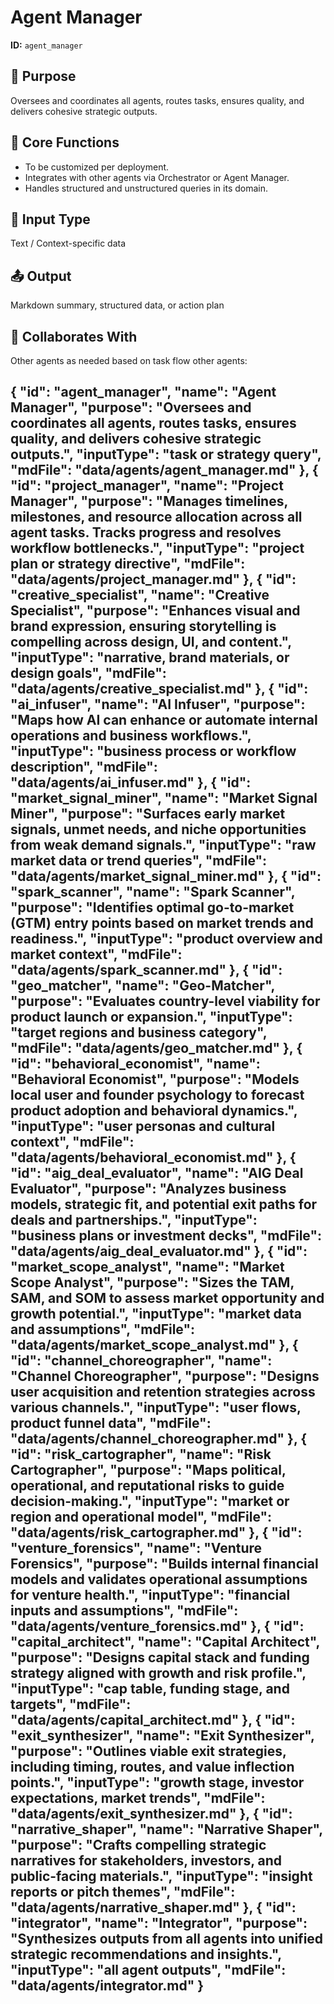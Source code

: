 # Agent Manager

**ID:** `agent_manager`

## 🎯 Purpose
Oversees and coordinates all agents, routes tasks, ensures quality, and delivers cohesive strategic outputs.

## 🧩 Core Functions
- To be customized per deployment.
- Integrates with other agents via Orchestrator or Agent Manager.
- Handles structured and unstructured queries in its domain.

## 📝 Input Type
Text / Context-specific data

## 📤 Output
Markdown summary, structured data, or action plan

## 🤝 Collaborates With
Other agents as needed based on task flow
other agents:

 {
    "id": "agent_manager",
    "name": "Agent Manager",
    "purpose": "Oversees and coordinates all agents, routes tasks, ensures quality, and delivers cohesive strategic outputs.",
    "inputType": "task or strategy query",
    "mdFile": "data/agents/agent_manager.md"
  },
  {
    "id": "project_manager",
    "name": "Project Manager",
    "purpose": "Manages timelines, milestones, and resource allocation across all agent tasks. Tracks progress and resolves workflow bottlenecks.",
    "inputType": "project plan or strategy directive",
    "mdFile": "data/agents/project_manager.md"
  },
  {
    "id": "creative_specialist",
    "name": "Creative Specialist",
    "purpose": "Enhances visual and brand expression, ensuring storytelling is compelling across design, UI, and content.",
    "inputType": "narrative, brand materials, or design goals",
    "mdFile": "data/agents/creative_specialist.md"
  },
  {
    "id": "ai_infuser",
    "name": "AI Infuser",
    "purpose": "Maps how AI can enhance or automate internal operations and business workflows.",
    "inputType": "business process or workflow description",
    "mdFile": "data/agents/ai_infuser.md"
  },
  {
    "id": "market_signal_miner",
    "name": "Market Signal Miner",
    "purpose": "Surfaces early market signals, unmet needs, and niche opportunities from weak demand signals.",
    "inputType": "raw market data or trend queries",
    "mdFile": "data/agents/market_signal_miner.md"
  },
  {
    "id": "spark_scanner",
    "name": "Spark Scanner",
    "purpose": "Identifies optimal go-to-market (GTM) entry points based on market trends and readiness.",
    "inputType": "product overview and market context",
    "mdFile": "data/agents/spark_scanner.md"
  },
  {
    "id": "geo_matcher",
    "name": "Geo-Matcher",
    "purpose": "Evaluates country-level viability for product launch or expansion.",
    "inputType": "target regions and business category",
    "mdFile": "data/agents/geo_matcher.md"
  },
  {
    "id": "behavioral_economist",
    "name": "Behavioral Economist",
    "purpose": "Models local user and founder psychology to forecast product adoption and behavioral dynamics.",
    "inputType": "user personas and cultural context",
    "mdFile": "data/agents/behavioral_economist.md"
  },
  {
    "id": "aig_deal_evaluator",
    "name": "AIG Deal Evaluator",
    "purpose": "Analyzes business models, strategic fit, and potential exit paths for deals and partnerships.",
    "inputType": "business plans or investment decks",
    "mdFile": "data/agents/aig_deal_evaluator.md"
  },
  {
    "id": "market_scope_analyst",
    "name": "Market Scope Analyst",
    "purpose": "Sizes the TAM, SAM, and SOM to assess market opportunity and growth potential.",
    "inputType": "market data and assumptions",
    "mdFile": "data/agents/market_scope_analyst.md"
  },
  {
    "id": "channel_choreographer",
    "name": "Channel Choreographer",
    "purpose": "Designs user acquisition and retention strategies across various channels.",
    "inputType": "user flows, product funnel data",
    "mdFile": "data/agents/channel_choreographer.md"
  },
  {
    "id": "risk_cartographer",
    "name": "Risk Cartographer",
    "purpose": "Maps political, operational, and reputational risks to guide decision-making.",
    "inputType": "market or region and operational model",
    "mdFile": "data/agents/risk_cartographer.md"
  },
  {
    "id": "venture_forensics",
    "name": "Venture Forensics",
    "purpose": "Builds internal financial models and validates operational assumptions for venture health.",
    "inputType": "financial inputs and assumptions",
    "mdFile": "data/agents/venture_forensics.md"
  },
  {
    "id": "capital_architect",
    "name": "Capital Architect",
    "purpose": "Designs capital stack and funding strategy aligned with growth and risk profile.",
    "inputType": "cap table, funding stage, and targets",
    "mdFile": "data/agents/capital_architect.md"
  },
  {
    "id": "exit_synthesizer",
    "name": "Exit Synthesizer",
    "purpose": "Outlines viable exit strategies, including timing, routes, and value inflection points.",
    "inputType": "growth stage, investor expectations, market trends",
    "mdFile": "data/agents/exit_synthesizer.md"
  },
  {
    "id": "narrative_shaper",
    "name": "Narrative Shaper",
    "purpose": "Crafts compelling strategic narratives for stakeholders, investors, and public-facing materials.",
    "inputType": "insight reports or pitch themes",
    "mdFile": "data/agents/narrative_shaper.md"
  },
  {
    "id": "integrator",
    "name": "Integrator",
    "purpose": "Synthesizes outputs from all agents into unified strategic recommendations and insights.",
    "inputType": "all agent outputs",
    "mdFile": "data/agents/integrator.md"
  }
---
